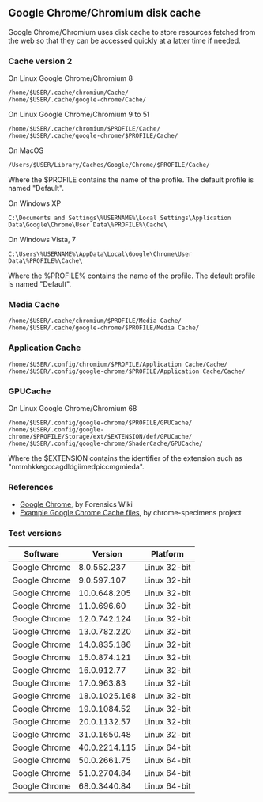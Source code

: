 ## Google Chrome/Chromium disk cache

Google Chrome/Chromium uses disk cache to store resources fetched from the web
so that they can be accessed quickly at a latter time if needed.

### Cache version 2

On Linux Google Chrome/Chromium 8
```
/home/$USER/.cache/chromium/Cache/
/home/$USER/.cache/google-chrome/Cache/
```

On Linux Google Chrome/Chromium 9 to 51
```
/home/$USER/.cache/chromium/$PROFILE/Cache/
/home/$USER/.cache/google-chrome/$PROFILE/Cache/
```

On MacOS
```
/Users/$USER/Library/Caches/Google/Chrome/$PROFILE/Cache/
```

Where the $PROFILE contains the name of the profile. The default profile is
named "Default".

On Windows XP
```
C:\Documents and Settings\%USERNAME%\Local Settings\Application Data\Google\Chrome\User Data\%PROFILE%\Cache\
```

On Windows Vista, 7
```
C:\Users\%USERNAME%\AppData\Local\Google\Chrome\User Data\%PROFILE%\Cache\
```

Where the %PROFILE% contains the name of the profile. The default profile is
named "Default".

### Media Cache

```
/home/$USER/.cache/chromium/$PROFILE/Media Cache/
/home/$USER/.cache/google-chrome/$PROFILE/Media Cache/
```

### Application Cache

```
/home/$USER/.config/chromium/$PROFILE/Application Cache/Cache/
/home/$USER/.config/google-chrome/$PROFILE/Application Cache/Cache/
```

### GPUCache

On Linux Google Chrome/Chromium 68
```
/home/$USER/.config/google-chrome/$PROFILE/GPUCache/
/home/$USER/.config/google-chrome/$PROFILE/Storage/ext/$EXTENSION/def/GPUCache/
/home/$USER/.config/google-chrome/ShaderCache/GPUCache/
```

Where the $EXTENSION contains the identifier of the extension such as
"nmmhkkegccagdldgiimedpiccmgmieda".

### References

* [Google Chrome](https://forensicswiki.org/wiki/Google_Chrome), by Forensics Wiki
* [Example Google Chrome Cache files](https://github.com/dfirlabs/chrome-specimens/tree/master/specimens), by chrome-specimens project

### Test versions

Software | Version | Platform
-- | -- | --
Google Chrome | 8.0.552.237 | Linux 32-bit
Google Chrome | 9.0.597.107 | Linux 32-bit
Google Chrome | 10.0.648.205 | Linux 32-bit
Google Chrome | 11.0.696.60 | Linux 32-bit
Google Chrome | 12.0.742.124 | Linux 32-bit
Google Chrome | 13.0.782.220 | Linux 32-bit
Google Chrome | 14.0.835.186 | Linux 32-bit
Google Chrome | 15.0.874.121 | Linux 32-bit
Google Chrome | 16.0.912.77 | Linux 32-bit
Google Chrome | 17.0.963.83 | Linux 32-bit
Google Chrome | 18.0.1025.168 | Linux 32-bit
Google Chrome | 19.0.1084.52 | Linux 32-bit
Google Chrome | 20.0.1132.57 | Linux 32-bit
Google Chrome | 31.0.1650.48 | Linux 32-bit
Google Chrome | 40.0.2214.115 | Linux 64-bit
Google Chrome | 50.0.2661.75 | Linux 64-bit
Google Chrome | 51.0.2704.84 | Linux 64-bit
Google Chrome | 68.0.3440.84 | Linux 64-bit

